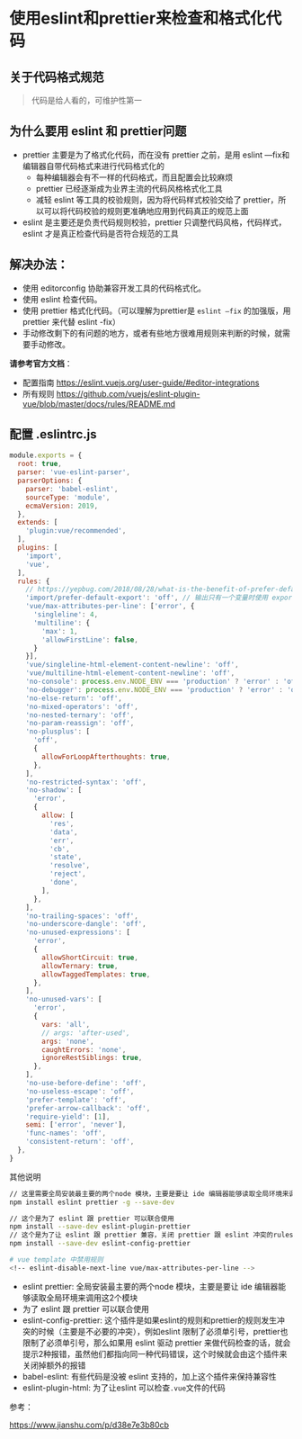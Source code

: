 # 使用eslint和prettier来检查和格式化代码

## 关于代码格式规范

> 代码是给人看的，可维护性第一

## 为什么要用 eslint 和 prettier问题

- prettier 主要是为了格式化代码，而在没有 prettier 之前，是用 eslint —fix和 编辑器自带代码格式来进行代码格式化的
  - 每种编辑器会有不一样的代码格式，而且配置会比较麻烦
  - prettier 已经逐渐成为业界主流的代码风格格式化工具
  - 减轻 eslint 等工具的校验规则，因为将代码样式校验交给了 prettier，所以可以将代码校验的规则更准确地应用到代码真正的规范上面
- eslint 是主要还是负责代码规则校验，prettier 只调整代码风格，代码样式，eslint 才是真正检查代码是否符合规范的工具

## 解决办法：

- 使用 editorconfig 协助兼容开发工具的代码格式化。
- 使用 eslint 检查代码。
- 使用 prettier 格式化代码。（可以理解为prettier是 `eslint —fix` 的加强版，用 prettier 来代替 eslint -fix）
- 手动修改剩下的有问题的地方，或者有些地方很难用规则来判断的时候，就需要手动修改。

**请参考官方文档**：

- 配置指南 https://eslint.vuejs.org/user-guide/#editor-integrations
- 所有规则 https://github.com/vuejs/eslint-plugin-vue/blob/master/docs/rules/README.md

## 配置 .eslintrc.js

```js
module.exports = {
  root: true,
  parser: 'vue-eslint-parser',
  parserOptions: {
    parser: 'babel-eslint',
    sourceType: 'module',
    ecmaVersion: 2019,
  },
  extends: [
    'plugin:vue/recommended',
  ],
  plugins: [
    'import',
    'vue',
  ],
  rules: {
    // https://yepbug.com/2018/08/28/what-is-the-benefit-of-prefer-default-export/
    'import/prefer-default-export': 'off', // 输出只有一个变量时使用 export default
    'vue/max-attributes-per-line': ['error', {
      'singleline': 4,
      'multiline': {
        'max': 1,
        'allowFirstLine': false,
      }
    }],
    'vue/singleline-html-element-content-newline': 'off',
    'vue/multiline-html-element-content-newline': 'off',
    'no-console': process.env.NODE_ENV === 'production' ? 'error' : 'off',
    'no-debugger': process.env.NODE_ENV === 'production' ? 'error' : 'off',
    'no-else-return': 'off',
    'no-mixed-operators': 'off',
    'no-nested-ternary': 'off',
    'no-param-reassign': 'off',
    'no-plusplus': [
      'off',
      {
        allowForLoopAfterthoughts: true,
      },
    ],
    'no-restricted-syntax': 'off',
    'no-shadow': [
      'error',
      {
        allow: [
          'res',
          'data',
          'err',
          'cb',
          'state',
          'resolve',
          'reject',
          'done',
        ],
      },
    ],
    'no-trailing-spaces': 'off',
    'no-underscore-dangle': 'off',
    'no-unused-expressions': [
      'error',
      {
        allowShortCircuit: true,
        allowTernary: true,
        allowTaggedTemplates: true,
      },
    ],
    'no-unused-vars': [
      'error',
      {
        vars: 'all',
        // args: 'after-used',
        args: 'none',
        caughtErrors: 'none',
        ignoreRestSiblings: true,
      },
    ],
    'no-use-before-define': 'off',
    'no-useless-escape': 'off',
    'prefer-template': 'off',
    'prefer-arrow-callback': 'off',
    'require-yield': [1],
    semi: ['error', 'never'],
    'func-names': 'off',
    'consistent-return': 'off',
  },
}
```

其他说明

```bash
// 这里需要全局安装最主要的两个node 模块，主要是要让 ide 编辑器能够读取全局环境来调用这2个模块
npm install eslint prettier -g --save-dev

// 这个是为了 eslint 跟 prettier 可以联合使用
npm install --save-dev eslint-plugin-prettier
// 这个是为了让 eslint 跟 prettier 兼容，关闭 prettier 跟 eslint 冲突的rules
npm install --save-dev eslint-config-prettier

# vue template 中禁用规则
<!-- eslint-disable-next-line vue/max-attributes-per-line -->

```

- eslint prettier: 全局安装最主要的两个node 模块，主要是要让 ide 编辑器能够读取全局环境来调用这2个模块
- 为了 eslint 跟 prettier 可以联合使用
- eslint-config-prettier: 这个插件是如果eslint的规则和prettier的规则发生冲突的时候（主要是不必要的冲突），例如eslint 限制了必须单引号，prettier也限制了必须单引号，那么如果用 eslint 驱动 prettier 来做代码检查的话，就会提示2种报错，虽然他们都指向同一种代码错误，这个时候就会由这个插件来关闭掉额外的报错
- babel-eslint: 有些代码是没被 eslint 支持的，加上这个插件来保持兼容性
- eslint-plugin-html: 为了让eslint 可以检查`.vue`文件的代码

参考：

https://www.jianshu.com/p/d38e7e3b80cb
